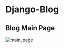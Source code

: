 # Django-Blog

## Blog Main Page
![main_page](https://user-images.githubusercontent.com/21356408/34984634-9d3dc8b4-fad7-11e7-93f9-e8c0811875df.png)
